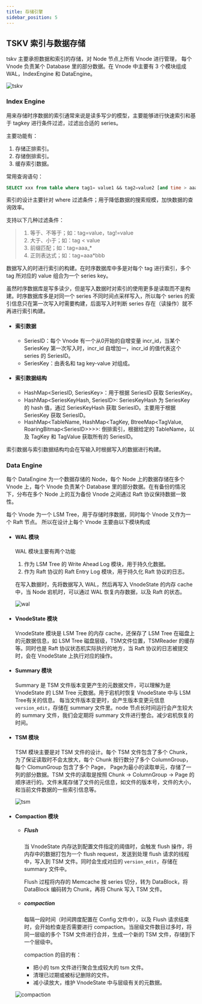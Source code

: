 ```yaml
---
title: 存储引擎
sidebar_position: 5
---
```


## TSKV 索引与数据存储

tskv 主要承担数据和索引的存储，对 Node 节点上所有 Vnode 进行管理， 每个 Vnode 负责某个 Database 里的部分数据。在 Vnode 中主要有 3 个模块组成 WAL，IndexEngine 和 DataEngine。

![tskv](/img/tskv.png)

### Index Engine

用来存储时序数据的索引通常来说是读多写少的模型，主要能够进行快速索引和基于 tagkey 进行条件过滤，过滤出合适的 series。

主要功能有：

1. 存储正排索引。
2. 存储倒排索引。
3. 缓存索引数据。

常用查询语句：

```sql
SELECT xxx from table where tag1= value1 && tag2=value2 [and time > aaa and time < bbb] [group by\order by\limit ....]
```

索引的设计主要针对 where 过滤条件；用于降低数据的搜索规模，加快数据的查询效率。

支持以下几种过滤条件：

> 1. 等于、不等于；如：tag=value，tag!=value
> 2. 大于、小于；如：tag < value
> 3. 前缀匹配；如：tag=aaa\_\*
> 4. 正则表达式；如：tag=aaa\*bbb

数据写入的时进行索引的构建。在时序数据库中多是对每个 tag 进行索引，多个 tag 所对应的 value 组合为一个 series key。

虽然时序数据库是写多读少，但是写入数据时对索引的使用更多是读取而不是构建。时序数据库多是对同一个 series 不同时间点采样写入，所以每个 series 的索引信息只在第一次写入时需要构建，后面写入时判断 series 存在（读操作）就不再进行索引构建。

- #### 索引数据

    - SeriesID：每个 Vnode 有一个从0开始的自增变量 incr_id，当某个 SeriesKey 第一次写入时，incr_id 自增加一，incr_id 的值代表这个 series 的 SeriesID。
    - SeriesKey：由表名和 tag key-value 对组成。

- #### 索引数据结构

    - HashMap<SeriesID, SeriesKey>：用于根据 SeriesID 获取 SeriesKey。
    - HashMap<SeriesKeyHash, SeriesID>: SeriesKeyHash 为 SeriesKey 的 hash 值，通过 SeriesKeyHash 获取 SeriesID。主要用于根据 SeriesKey 获取 SeriesID。
    - HashMap<TableName, HashMap<TagKey, BtreeMap<TagValue, RoaringBitmap\<SeriesID\>>>>: 倒排索引，根据给定的 TableName，以及 TagKey 和 TagValue 获取所有的 SeriesID。

索引数据与索引数据结构均会在写输入时根据写入的数据进行构建。

### Data Engine

每个 DataEngine 为一个数据存储的 Node，每个 Node 上的数据存储在多个 Vnode 上，每个 Vnode 负责某个 Database 里的部分数据。在有备份的情况下，分布在多个 Node 上的互为备份 Vnode 之间通过 Raft 协议保持数据一致性。

每个 Vnode 为一个 LSM Tree，用于存储时序数据，同时每个 Vnode 又作为一个 Raft 节点。 所以在设计上每个 Vnode 主要由以下模块构成

- #### WAL 模块
  WAL 模块主要有两个功能
  1. 作为 LSM Tree 的 Write Ahead Log 模块，用于持久化数据。
  2. 作为 Raft 协议的 Raft Entry Log 模块，用于持久化 Raft 协议的日志。
  
  在写入数据时，先将数据写入 WAL，然后再写入 VnodeState 的内存 cache 中，当 Node 宕机时，可以通过 WAL 恢复内存数据，以及 Raft 的状态。

  ![wal](/img/wal.png)
  

- #### VnodeState 模块
  VnodeState 模块是 LSM Tree 的内存 cache，还保存了 LSM Tree 在磁盘上的元数据信息，如 LSM Tree 磁盘层级，TSM文件位置，TSMReader 的缓存等。同时也是 Raft 协议状态机实际执行的地方，当 Raft 协议的日志被提交时，会在 VnodeState 上执行对应的操作。


- #### Summary 模块

  Summary 是 TSM 文件版本变更产生的元数据文件，可以理解为是 VnodeState 的 LSM Tree 元数据。用于宕机时恢复 VnodeState 中与 LSM Tree有关的信息。 每当文件版本变更时，会产生版本变更元信息 `version_edit`，存储在 summary 文件里。node 节点长时间运行会产生较大的 summary 文件，我们会定期将 summary 文件进行整合。减少宕机恢复的时间。

- #### TSM 模块
  TSM 模块主要是对 TSM 文件的设计。每个 TSM 文件包含了多个 Chunk， 为了保证读取时不会太放大，每个 Chunk 按行数分了多个 ColumnGroup， 每个 ClomunGroup 包含了多个 Page， Page为最小的读取单元，存储了一列的部分数据。TSM 文件的读取是按照 Chunk -> ColumnGroup -> Page 的顺序进行的。文件末尾存储了文件的元信息，如文件的版本号，文件的大小，和当前文件数据的一些索引信息等。
  
  ![tsm](/img/tsm.png)


- #### Compaction 模块
  - ##### Flush
    当 VnodeState 内存达到配置文件指定的阈值时，会触发 flush 操作，将内存中的数据打包为一个 flush request，发送到处理 flush 请求的线程中，写入到 TSM 文件。同时会生成对应的 `version_edit`，存储在 summary 文件中。

    Flush 过程将内存的 Memcache 按 series 切分，转为 DataBlock，将 DataBlock 编码转为 Chunk，再将 Chunk 写入 TSM 文件。
  - ##### compaction

    每隔一段时间（时间跨度配置在 Config 文件中），以及 Flush 请求结束时，会开始检查是否需要进行 compaction。当层级文件数目过多时，将同一层级的多个 TSM 文件进行合并，生成一个新的 TSM 文件，存储到下一个层级中。

    compaction 的目的有：

      - 把小的 tsm 文件进行聚合生成较大的 tsm 文件。
      - 清理已过期或被标记删除的文件。
      - 减小读放大，维护 VnodeState 中与层级有关的元数据。
  
  ![compaction](/img/compaction.png)
